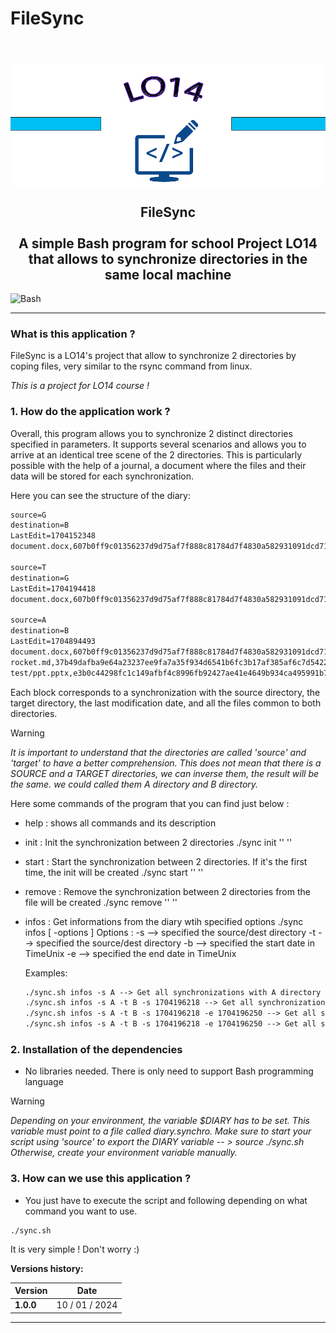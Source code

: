 # FileSync

<h2 align="center">
<br>
<img src="LO14-FileSync.png" alt="PSI logo">
<br><br>
 FileSync
<br><br>
A simple Bash program for school Project LO14 
that allows to synchronize directories in the same local machine
<br>
</h2>

<div align="left">

![Bash](https://img.shields.io/badge/Bash-blue)

</div>

---

### What is this application ?

FileSync is a LO14's project that allow to synchronize 2 directories by coping files, very similar to the rsync command from
linux.

_This is a project for LO14 course !_

### 1. How do the application work ?

Overall, this program allows you to synchronize 2 distinct directories specified in parameters. It supports several scenarios and allows you to arrive at an identical tree scene of the 2 directories.
This is particularly possible with the help of a journal, a document where the files and their data will be stored for each synchronization.

Here you can see the structure of the diary:

```markdown
source=G
destination=B
LastEdit=1704152348
document.docx,607b0ff9c01356237d9d75af7f888c81784d7f4830a582931091dcd7106ac6a1,644,1703502912

source=T
destination=G
LastEdit=1704194418
document.docx,607b0ff9c01356237d9d75af7f888c81784d7f4830a582931091dcd7106ac6a1,644,1703502912

source=A
destination=B
LastEdit=1704894493
document.docx,607b0ff9c01356237d9d75af7f888c81784d7f4830a582931091dcd7106ac6a1,644,1703502912
rocket.md,37b49dafba9e64a23237ee9fa7a35f934d6541b6fc3b17af385af6c7d5422e7a,644,1702234700
test/ppt.pptx,e3b0c44298fc1c149afbf4c8996fb92427ae41e4649b934ca495991b7852b855,644,1704837065
```

Each block corresponds to a synchronization with the source directory, the target directory, the last modification date, and all the files common to both directories.

> [!WARNING]
>*It is important to understand that the directories are called 'source' and 'target' to have a better comprehension. This does not mean that there is a SOURCE and a TARGET directories, we can inverse them, the result will be the same. we could called them A directory and B directory.*

Here some commands of the program that you can find just below :

- help : shows all commands and its description
- init : Init the synchronization between 2 directories ./sync init '<Directory A>' '<Directory B>'
- start : Start the synchronization between 2 directories. If it's the first time, the init will be created ./sync start '<Directory A>' '<Directory B>'
- remove : Remove the synchronization between 2 directories from the file will be created ./sync remove '<Directory A>' '<Directory B>'
- infos : Get informations from the diary wtih specified options ./sync infos [ -options ]
  Options :
  -s --> specified the source/dest directory
  -t --> specified the source/dest directory
  -b --> specified the start date in TimeUnix
  -e --> specified the end date in TimeUnix

  Examples:
  ```markdown
  ./sync.sh infos -s A --> Get all synchronizations with A directory inclued.
  ./sync.sh infos -s A -t B -s 1704196218 --> Get all synchronizations with A and B directories inclued and with a lastEdit equals or newer than 1704196218
  ./sync.sh infos -s A -t B -s 1704196218 -e 1704196250 --> Get all synchronizations with A and B directories inclued and with a lastEdit equals or newer than 1704196218 and equals or lower than 1704196250
  ./sync.sh infos -s A -t B -s 1704196218 -e 1704196250 --> Get all synchronizations with A and B directories inclued and with a lastEdit equals or newer than 1704196218 and equals or lower than 1704196250
  ```

### 2. Installation of the dependencies

- No libraries needed. There is only need to support Bash programming language


> [!WARNING]
>*Depending on your environment, the variable $DIARY has to be set. This variable must point to a file called diary.synchro. Make sure to start your script using 'source' to export the DIARY variable -- > source ./sync.sh         
Otherwise, create your environment variable manually.*


### 3. How can we use this application ?

- You just have to execute the script and following depending on what command you want to use.

```shell
./sync.sh
```

It is very simple !  Don't worry :)


**Versions history:**

|      Version       | Date           | 
|--------------------|----------------|
| **1.0.0**          | 10 / 01 / 2024 | 

-----